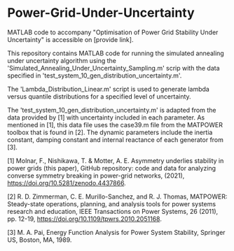 # Power-Grid-Under-Uncertainty
MATLAB code to accompany "Optimisation of Power Grid Stability Under Uncertainty" is accessible  on [provide link].

This repository contains MATLAB code for running the simulated annealing under uncertainty algorithm using the 'Simulated_Annealing_Under_Uncertainty_Sampling.m' scrip with the data specified in 'test_system_10_gen_distribution_uncertainty.m'.

The 'Lambda_Distribution_Linear.m' script is used to generate lambda versus quantile distributions for a specified level of uncertainty.

The 'test_system_10_gen_distribution_uncertainty.m' is adapted from the data provided by [1] with uncertainty included in each parameter. As mentioned in [1], this data file uses the case39.m file from the MATPOWER toolbox that is found in [2]. The dynamic parameters include the inertia constant, damping constant and internal reactance of each generator from [3].

[1] Molnar, F., Nishikawa, T. & Motter, A. E. Asymmetry underlies stability in power grids (this paper), GitHub repository: code and data for analyzing converse symmetry breaking in power-grid networks, (2021), https://doi.org/10.5281/zenodo.4437866.

[2] R. D. Zimmerman, C. E. Murillo-Sanchez, and R. J. Thomas, MATPOWER: Steady-state operations, planning, and analysis tools for power systems research and education, IEEE Transactions on Power Systems, 26 (2011), pp. 12-19, https://doi.org/10.1109/tpwrs.2010.2051168.

[3] M. A. Pai, Energy Function Analysis for Power System Stability, Springer US, Boston, MA, 1989.
